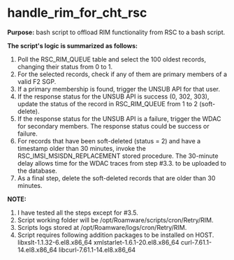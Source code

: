 # handle_rim_for_cht_rsc

**Purpose:**
bash script to offload RIM functionality from RSC to a bash script.

**The script's logic is summarized as follows:**
1. Poll the RSC_RIM_QUEUE table and select the 100 oldest records, changing their status from 0 to 1.
2. For the selected records, check if any of them are primary members of a valid F2 SGP.
3. If a primary membership is found, trigger the UNSUB API for that user.
4. If the response status for the UNSUB API is success (0, 302, 303), update the status of the record in RSC_RIM_QUEUE from 1 to 2 (soft-delete).
5. If the response status for the UNSUB API is a failure, trigger the WDAC for secondary members. The response status could be success or failure.
6. For records that have been soft-deleted (status = 2) and have a timestamp older than 30 minutes, invoke the RSC_IMSI_MSISDN_REPLACEMENT stored procedure. The 30-minute delay allows time for the WDAC traces from step #3.3. to be uploaded to the database.
7. As a final step, delete the soft-deleted records that are older than 30 minutes.
 
**NOTE:**
1) I have tested all the steps except for #3.5.
2) Script working folder will be /opt/Roamware/scripts/cron/Retry/RIM.
3) Scripts logs stored at /opt/Roamware/logs/cron/Retry/RIM.
4) Script requires following addition packages to be installed on HOST.
       libxslt-1.1.32-6.el8.x86_64
       xmlstarlet-1.6.1-20.el8.x86_64
       curl-7.61.1-14.el8.x86_64
       libcurl-7.61.1-14.el8.x86_64
